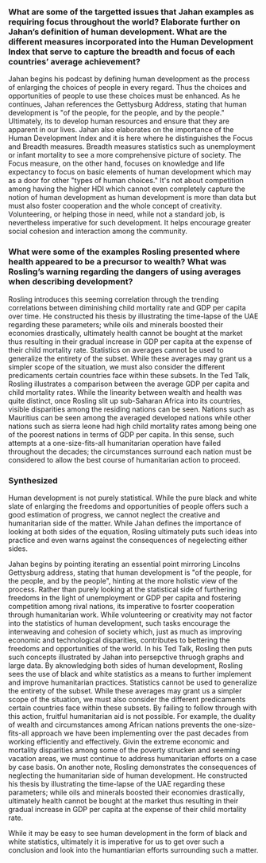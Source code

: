### What are some of the targetted issues that Jahan examples as requiring focus throughout the world? Elaborate further on Jahan’s definition of human development. What are the different measures incorporated into the Human Development Index that serve to capture the breadth and focus of each countries’ average achievement?

Jahan begins his podcast by defining human development as the process of enlarging the choices of people in every regard. Thus the choices and opportunities of people to use these choices must be enhanced. As he continues, Jahan references the Gettysburg Address, stating that human development is "of the people, for the people, and by the people." Ultimately, its to develop human resources and ensure that they are apparent in our lives. Jahan also elaborates on the importance of the Human Development Index and it is here where he distinguishes the Focus and Breadth measures. Breadth measures statistics such as unemployment or infant mortality to see a more comprehensive picture of society. The Focus measure, on the other hand, focuses on knowledge and life expectancy to focus on basic elements of human development which may as a door for other "types of human choices." It's not about competition among having the higher HDI which cannot even completely capture the notion of human development as human development is more than data but must also foster cooperation and the whole concept of creativity. Volunteering, or helping those in need, while not a standard job, is nevertheless imperative for such development. It helps encourage greater social cohesion and interaction among the community. 



### What were some of the examples Rosling presented where health appeared to be a precursor to wealth? What was Rosling’s warning regarding the dangers of using averages when describing development?

Rosling introduces this seeming correlation through the trending correlations between diminishing child mortality rate and GDP per capita over time. He constructed his thesis by illustrating the time-lapse of the UAE regarding these parameters; while oils and minerals boosted their economies drastically, ultimately health cannot be bought at the market thus resulting in their gradual increase in GDP per capita at the expense of their child mortality rate. Statistics on averages cannot be used to generalize the entirety of the subset. While these averages may grant us a simpler scope of the situation, we must also consider the different predicaments certain countries face within these subsets. In the Ted Talk, Rosling illustrates a comparison between the average GDP per capita and child mortality rates. While the linearity between wealth and health was quite distinct, once Rosling slit up sub-Saharan Africa into its countries, visible disparities among the residing nations can be seen. Nations such as Mauritius can be seen among the averaged developed nations while other nations such as sierra leone had high child mortality rates among being one of the poorest nations in terms of GDP per capita. In this sense, such attempts at a one-size-fits-all humanitarian operation have failed throughout the decades; the circumstances surround each nation must be considered to allow the best course of humanitarian action to proceed. 

### Synthesized 

Human development is not purely statistical. While the pure black and white slate of enlarging the freedoms and opportunities of people offers such a good estimation of progress, we cannot neglect the creative and humanitarian side of the matter. While Jahan defines the importance of looking at both sides of the equation, Rosling ultimately puts such ideas into practice and even warns against the consequences of negelecting either sides. 

Jahan begins by pointing iterating an essential point mirroring Lincolns Gettysburg address, stating that human development is "of the people, for the people, and by the people", hinting at the more holistic view of the process. Rather than purely looking at the statistical side of furthering freedoms in the light of unemployment or GDP per capita and fostering competition among rival nations, its imperative to fosrter cooperation through humanitarian work. While volunteering or creativity may not factor into the statistics of human development, such tasks encourage the interweaving and cohesion of society which, just as much as improving economic and technological disparities, contributes to bettering the freedoms and opportunities of the world. In his Ted Talk, Rosling then puts such concepts illustrated by Jahan into persepctive thruogh graphs and large data. By aknowledging both sides of human development, Rosling sees the use of black and white statistics as a means to further implement and improve humanitarian practices. Statistics cannot be used to generalize the entirety of the subset. While these averages may grant us a simpler scope of the situation, we must also consider the different predicaments certain countries face within these subsets. By failing to follow through with this action, fruitful humanitarian aid is not possible. For example, the duality of wealth and circumstances among African nations prevents the one-size-fits-all approach we have been implementing over the past decades from working efficiently and effectively. Givin the extreme economic and mortality disparities among some of the poverty strucken and seeming vacation areas, we must continue to address humanitarian efforts on a case by case basis. On another note, Rosling demonstrates the consequences of neglecting the humanitarian side of human development.  He constructed his thesis by illustrating the time-lapse of the UAE regarding these parameters; while oils and minerals boosted their economies drastically, ultimately health cannot be bought at the market thus resulting in their gradual increase in GDP per capita at the expense of their child mortality rate.

While it may be easy to see human development in the form of black and white statistics, ultimately it is imperative for us to get over such a conclusion and look into the humantiarian efforts surrounding such a matter.
